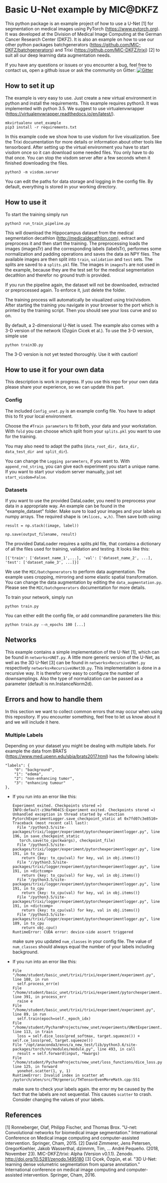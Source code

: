 # Basic U-Net example by MIC@DKFZ
This python package is an example project of how to use a U-Net [1] for segmentation on medical images using 
PyTorch (https://www.pytorch.org).
It was developed at the Division of Medical Image Computing at the German Cancer Research Center (DKFZ).
It is also an example on how to use our other python packages batchgenerators (https://github.com/MIC-DKFZ/batchgenerators) and 
Trixi (https://github.com/MIC-DKFZ/trixi) [2] to suit all our deep learning data augmentation needs.

If you have any questions or issues or you encounter a bug, feel free to contact us, open a github issue or ask the community on Gitter:
[![Gitter](https://badges.gitter.im/basic-Unet/community.svg)](https://gitter.im/basic-Unet/community?utm_source=badge&utm_medium=badge&utm_campaign=pr-badge)


## How to set it up
The example is very easy to use. Just create a new virtual environment in python and install the requirements. 
This example requires python3. It was implemented with python 3.5. We suggest to use virtualenvwrapper (https://virtualenvwrapper.readthedocs.io/en/latest/).
```
mkvirtualenv unet_example
pip3 install -r requirements.txt
```

In this example code we show how to use visdom for live visualization. See the Trixi documentation for more details or information about other tools like tensorboard.
After setting up the virtual environment you have to start visdom once so it can download some needed files. You only
have to do that once. You can stop the visdom server after a few seconds when it finished downloading the files.
```
python3 -m visdom.server
```

You can edit the paths for data storage and logging in the config file. By default, everything is stored in your working directory.


## How to use it
To start the training simply run 
```
python3 run_train_pipeline.py
```

This will download the Hippocampus dataset from the medical segmentation decathlon (http://medicaldecathlon.com),
extract and preprocess it and then start the training. The preprocessing loads the images (imagesTr) and the corresponding labels (labelsTr), performes some 
normalization and padding operations and saves the data as NPY files. The available images are then split into `train`, `validation` and `test` sets.
The splits are saved to a `splits.pkl` file. The images in `imagesTs` are  not used in the example, because they are the test set for the 
medical segmentation decathlon and therefor no ground truth is provided.

If you run the pipeline again, the dataset will not be downloaded, extracted or preprocessed again. To enforce it, just delete the folder.

The training process will automatically be visualized using trixi/visdom. After starting the training you navigate 
in your browser to the port which is printed by the training script. Then you should see your loss curve and so on.

By default, a 2-dimensional U-Net is used. The example also comes with a 3-D version of the network (Özgün Cicek et al.).
To use the 3-D version, simple use
```
python train3D.py
```

<aside class="warning">
The 3-D version is not yet tested thoroughly. Use it with caution!
</aside>

## How to use it for your own data
This description is work in progress. If you use this repo for your own data please share your experience, so we can update this part.

### Config

The included `Config_unet.py` is an example config file. You have to adapt this to fit your local environment.

Choose the `#Train parameters` to fit both, your data and your workstation. 
With `fold` you can choose which split from your `splits.pkl` you want to use for the training.

You may also need to adapt the paths (`data_root_dir, data_dir, data_test_dir and split_dir`).

You can change the `Logging parameters`, if you want to. With `append_rnd_string`, you can give each experiment you start a unique name.
If you want to start your visdom server manually, just set `start_visdom=False`.

### Datasets
If you want to use the provided DataLoader, you need to preprocess your data in a appropriate way. An example can be found in the 
"example_dataset" folder. Make sure to load your images and your labels as numpy arrays. The required shape is `(#slices, w,h)`. 
Then save both using:
```
result = np.stack((image, label))

np.save(output_filename, result)
```

The provided DataLoader requires a splits.pkl file, that contains a dictionary of all the files used for training, validation and testing.
It looks like this:
```
[{'train': ['dataset_name_1',...], 'val': ['dataset_name_2', ...], 'test': ['dataset_name_3', ...]}]
```

We use the `MIC/batchgenerators` to perform data augmentation. The example uses cropping, mirroring and some elastic spatial transformation.
You can change the data augmentation by editing the `data_augmentation.py`. Please see the `MIC/batchgenerators` documentation for more details.

To train your network, simply run
```
python train.py
```

You can either edit the config file, or add commandline parameters like this:
```
python train.py --n_epochs 100 [...]
```

## Networks
This example contains a simple implementation of the U-Net [1], which can be found in `networks>UNET.py`. 
A little more generic version of the U-Net, as well as the 3D U-Net [3] can be found in `networks>RecursiveUNet.py` 
respectively `networks>RecursiveUNet3D.py`. This implementation is done in a recursive way.
It is therefor very easy to configure the number of downsamplings. Also the type of normalization can be passed as a parameter (default is
nn.InstanceNorm2d).

## Errors and how to handle them
In this section we want to collect common errors that may occur when using this repository.
If you encounter something, feel free to let us know about it and we will include it here.

### Multiple Labels
Depending on your dataset you might be dealing with multiple labels. For example the
data from BRATS (https://www.med.upenn.edu/sbia/brats2017.html) has the following labels:
 ```
 "labels": {
	 "0": "background",
	 "1": "edema",
	 "2": "non-enhancing tumor",
	 "3": "enhancing tumour"
 },
 ```
* If you run into an error like this:
    ```
    Experiment exited. Checkpoints stored =)
    INFO:default-z3HafHO4CS:Experiment exited. Checkpoints stored =)
    Unhandled exception in thread started by <function PytorchExperimentLogger.save_checkpoint_static at 0x7fd07c3e8510>
    Traceback (most recent call last):
      File "/python3.5/site-packages/trixi/logger/experiment/pytorchexperimentlogger.py", line 196, in save_checkpoint_static
       torch.save(to_cpu(kwargs), checkpoint_file)
      File "/python3.5/site-packages/trixi/logger/experiment/pytorchexperimentlogger.py", line 191, in to_cpu
        return {key: to_cpu(val) for key, val in obj.items()}
      File "//python3.5/site-packages/trixi/logger/experiment/pytorchexperimentlogger.py", line 191, in <dictcomp>
        return {key: to_cpu(val) for key, val in obj.items()}
      File "/python3.5/site-packages/trixi/logger/experiment/pytorchexperimentlogger.py", line 191, in to_cpu
        return {key: to_cpu(val) for key, val in obj.items()}
      File "/python3.5/site-packages/trixi/logger/experiment/pytorchexperimentlogger.py", line 191, in <dictcomp>
        return {key: to_cpu(val) for key, val in obj.items()}
      File "/python3.5/site-packages/trixi/logger/experiment/pytorchexperimentlogger.py", line 189, in to_cpu
        return obj.cpu()
    RuntimeError: CUDA error: device-side assert triggered
    ```
    make sure you updated `num_classes` in your config file. The value of `num_classes` should always
    equal the number of your labels including background.

* If you run into an error like this:
    ```
    File "/home/student/basic_unet/trixi/trixi/experiment/experiment.py", line 108, in run
      self.process_err(e)
    File "/home/student/basic_unet/trixi/trixi/experiment/pytorchexperiment.py", line 391, in process_err
      raise e
    File "/home/student/basic_unet/trixi/trixi/experiment/experiment.py", line 89, in run
      self.train(epoch=self._epoch_idx)
    File "/home/student/PycharmProjects/new_unet/experiments/UNetExperiment.py", line 113, in train
      loss = self.dice_loss(pred_softmax, target.squeeze()) + self.ce_loss(pred, target.squeeze())
    File "/opt/anaconda3/envs/a_new_test/lib/python3.6/site-packages/torch/nn/modules/module.py", line 493, in call
      result = self.forward(input, *kwargs)
    File "/home/student/PycharmProjects/new_unet/loss_functions/dice_loss.py", line 125, in forward
      yonehot.scatter(1, y, 1)
    RuntimeError: Invalid index in scatter at /pytorch/aten/src/TH/generic/THTensorEvenMoreMath.cpp:551
    ```
    make sure to check your labels again. the error my be caused by the fact that the labels
    are not sequential. This causes `scatter` to crash. Consider changing the values of
    your labels.

## References
[1] Ronneberger, Olaf, Philipp Fischer, and Thomas Brox. "U-net: Convolutional networks for biomedical image segmentation." 
International Conference on Medical image computing and computer-assisted intervention. Springer, Cham, 2015.
[2] David Zimmerer, Jens Petersen, GregorKoehler, Jakob Wasserthal, dzimmm, Tim, … André Pequeño. (2018, November 23). MIC-DKFZ/trixi: Alpha (Version v0.1.1). 
Zenodo. http://doi.org/10.5281/zenodo.1495180
[3] Çiçek, Özgün, et al. "3D U-Net: learning dense volumetric segmentation from sparse annotation." 
International conference on medical image computing and computer-assisted intervention. Springer, Cham, 2016.


